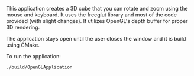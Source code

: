This application creates a 3D cube that you can rotate and zoom using the mouse and keyboard. It uses the freeglut library and most of the code provided (with slight changes). It utilizes OpenGL's depth buffer for proper 3D rendering.

The application stays open until the user closes the window and it is build using CMake.

To run the application: 

`./build/OpenGLApplication`
